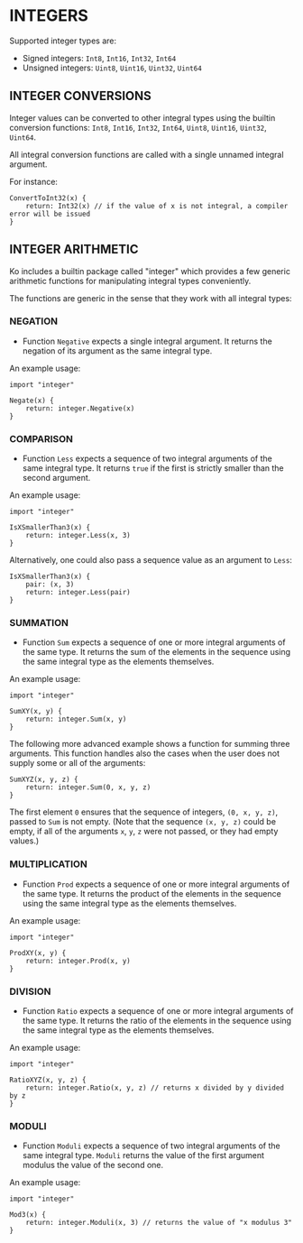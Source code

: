# INTEGERS

Supported integer types are:

* Signed integers: `Int8`, `Int16`, `Int32`, `Int64`
* Unsigned integers: `Uint8`, `Uint16`, `Uint32`, `Uint64`

## INTEGER CONVERSIONS

Integer values can be converted to other integral types using the builtin
conversion functions: `Int8`, `Int16`, `Int32`, `Int64`, `Uint8`, `Uint16`, `Uint32`, `Uint64`.

All integral conversion functions are called with a single unnamed integral argument.

For instance:

	ConvertToInt32(x) {
		return: Int32(x) // if the value of x is not integral, a compiler error will be issued
	}

## INTEGER ARITHMETIC

Ko includes a builtin package called "integer" which provides a few generic
arithmetic functions for manipulating integral types conveniently.

The functions are generic in the sense that they work with all integral types:

### NEGATION

* Function `Negative` expects a single integral argument. It returns the
negation of its argument as the same integral type.

An example usage:

	import "integer"

	Negate(x) {
		return: integer.Negative(x)
	}

### COMPARISON

* Function `Less` expects a sequence of two integral arguments of the same integral type.
It returns `true` if the first is strictly smaller than the second argument.

An example usage:

	import "integer"

	IsXSmallerThan3(x) {
		return: integer.Less(x, 3)
	}

Alternatively, one could also pass a sequence value as an argument to `Less`:

	IsXSmallerThan3(x) {
		pair: (x, 3)
		return: integer.Less(pair)
	}

### SUMMATION

* Function `Sum` expects a sequence of one or more integral arguments of the same type.
It returns the sum of the elements in the sequence using the same integral type
as the elements themselves.

An example usage:

	import "integer"
	
	SumXY(x, y) {
		return: integer.Sum(x, y)
	}

The following more advanced example shows a function for summing three
arguments. This function handles also the cases when the user does not
supply some or all of the arguments:

	SumXYZ(x, y, z) {
		return: integer.Sum(0, x, y, z)
	}

The first element `0` ensures that the sequence of integers, `(0, x, y, z)`, passed to
`Sum` is not empty. (Note that the sequence `(x, y, z)` could be empty, if
all of the arguments `x`, `y`, `z` were not passed, or they had empty values.)

### MULTIPLICATION

* Function `Prod` expects a sequence of one or more integral arguments of the same type.
It returns the product of the elements in the sequence using the same integral type
as the elements themselves.

An example usage:

	import "integer"
	
	ProdXY(x, y) {
		return: integer.Prod(x, y)
	}

### DIVISION

* Function `Ratio` expects a sequence of one or more integral arguments of the same type.
It returns the ratio of the elements in the sequence using the same integral type
as the elements themselves.

An example usage:

	import "integer"
	
	RatioXYZ(x, y, z) {
		return: integer.Ratio(x, y, z) // returns x divided by y divided by z
	}

### MODULI

* Function `Moduli` expects a sequence of two integral arguments of the same integral type.
`Moduli` returns the value of the first argument modulus the value of the second one.

An example usage:

	import "integer"

	Mod3(x) {
		return: integer.Moduli(x, 3) // returns the value of "x modulus 3"
	}
